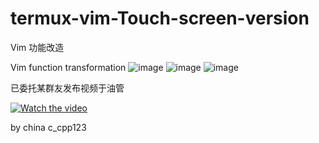 # termux-vim-Touch-screen-version


Vim 功能改造


Vim function transformation
![image](https://github.com/QQ1598058687/termux-vim-Touch-screen-version/blob/main/1.png)
![image](https://github.com/QQ1598058687/termux-vim-Touch-screen-version/blob/main/2.png)
![image](https://github.com/QQ1598058687/termux-vim-Touch-screen-version/blob/main/vim%E6%BA%90%E7%A0%81%E6%94%B9%E9%80%A0%E4%B9%8B%E8%A7%A6%E5%B1%8F%E6%95%88%E6%9E%9C(%E5%B0%86%E5%9C%A8termux%E5%AE%89%E8%A3%85).gif)

已委托某群友发布视频于油管

[![Watch the video](https://github.com/QQ1598058687/termux-vim-Touch-screen-version/blob/main/Screenrecorder-2021-09-22-01-05-32-892.gif)](https://youtu.be/Vj6eWQyJi_8)



by china c_cpp123
